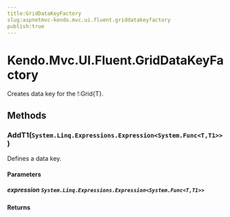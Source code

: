 ```yaml
---
title:GridDataKeyFactory
slug:aspnetmvc-kendo.mvc.ui.fluent.griddatakeyfactory
publish:true
---
```


# Kendo.Mvc.UI.Fluent.GridDataKeyFactory
Creates data key for the !:Grid{T}.



## Methods

### AddT1(`System.Linq.Expressions.Expression<System.Func<T,T1>>`)
Defines a data key.



#### Parameters

##### expression `System.Linq.Expressions.Expression<System.Func<T,T1>>`




#### Returns




